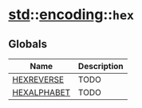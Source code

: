 # [std](./../../std.md)::[encoding](./../encoding.md)::`hex`
## Globals
|Name|Description|
|----|-----------|
|[HEXREVERSE](#todo)|TODO|
|[HEXALPHABET](#todo)|TODO|
